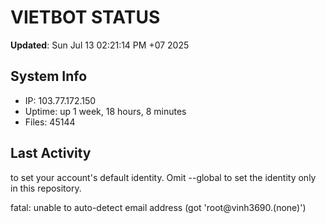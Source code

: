# VIETBOT STATUS
**Updated**: Sun Jul 13 02:21:14 PM +07 2025

## System Info
- IP: 103.77.172.150
- Uptime: up 1 week, 18 hours, 8 minutes
- Files: 45144

## Last Activity

to set your account's default identity.
Omit --global to set the identity only in this repository.

fatal: unable to auto-detect email address (got 'root@vinh3690.(none)')
